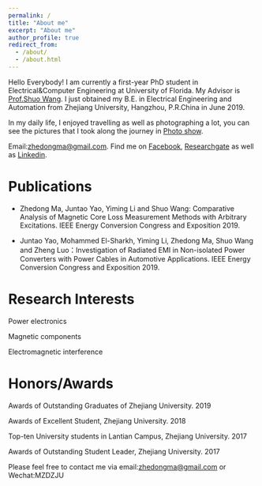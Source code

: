 ```yaml
---
permalink: /
title: "About me"
excerpt: "About me"
author_profile: true
redirect_from: 
  - /about/
  - /about.html
---
```


Hello Everybody! I am currently a first-year PhD student in Electrical&Computer Engineering at University of Florida. My Advisor is [Prof.Shuo Wang](https://news.ece.ufl.edu/2018/12/05/shuo-wang-elevated-to-ieee-fellow/). I just obtained my B.E. in Electrical Engineering and Automation from Zhejiang University, Hangzhou, P.R.China in June 2019. 

In my daily life, I enjoyed travelling as well as photographing a lot, you can see the pictures that I took along the journey in [Photo show](https://zhedongma.github.io/portfolio/).

Email:zhedongma@gmail.com. Find me on [Facebook](https://www.facebook.com/profile.php?id=100024571883628), [Researchgate](https://www.researchgate.net/profile/Zhedong_Ma2) as well as [Linkedin](http://linkedin.com/in/zhedong-ma-5a9988164).


Publications
======
* Zhedong Ma, Juntao Yao, Yiming Li and Shuo Wang: Comparative Analysis of Magnetic Core Loss Measurement Methods with Arbitrary Excitations. IEEE Energy Conversion Congress and Exposition 2019.

* Juntao Yao, Mohammed El-Sharkh, Yiming Li, Zhedong Ma, Shuo Wang and Zheng Luo：Investigation of Radiated EMI in Non-isolated Power Converters with Power Cables in Automotive Applications. IEEE Energy Conversion Congress and Exposition 2019.

Research Interests
======
Power electronics

Magnetic components

Electromagnetic interference

Honors/Awards
======
Awards of Outstanding Graduates of Zhejiang University. 2019

Awards of Excellent Student, Zhejiang University. 2018

Top-ten University students in Lantian Campus, Zhejiang University. 2017

Awards of Outstanding Student Leader, Zhejiang University. 2017



Please feel free to contact me via email:zhedongma@gmail.com or Wechat:MZDZJU


